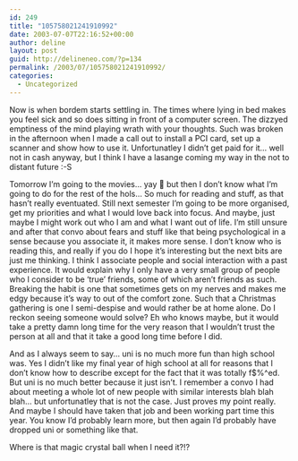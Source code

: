 ```yaml
---
id: 249
title: "105758021241910992"
date: 2003-07-07T22:16:52+00:00
author: deline
layout: post
guid: http://delineneo.com/?p=134
permalink: /2003/07/105758021241910992/
categories:
  - Uncategorized
---
```

Now is when bordem starts settling in. The times where lying in bed makes you feel sick and so does sitting in front of a computer screen. The dizzyed emptiness of the mind playing wrath with your thoughts. Such was broken in the afternoon when I made a call out to install a PCI card, set up a scanner and show how to use it. Unfortunatley I didn&#8217;t get paid for it&#8230; well not in cash anyway, but I think I have a lasange coming my way in the not to distant future :-S

Tomorrow I&#8217;m going to the movies&#8230; yay 🙂 but then I don&#8217;t know what I&#8217;m going to do for the rest of the hols&#8230; So much for reading and stuff, as that hasn&#8217;t really eventuated. Still next semester I&#8217;m going to be more organised, get my priorities and what I would love back into focus. And maybe, just maybe I might work out who I am and what I want out of life. I&#8217;m still unsure and after that convo about fears and stuff like that being psychological in a sense because you associate it, it makes more sense. I don&#8217;t know who is reading this, and really if you do I hope it&#8217;s interesting but the next bits are just me thinking. I think I associate people and social interaction with a past experience. It would explain why I only have a very small group of people who I consider to be &#8216;true&#8217; friends, some of which aren&#8217;t friends as such. Breaking the habit is one that sometimes gets on my nerves and makes me edgy because it&#8217;s way to out of the comfort zone. Such that a Christmas gathering is one I semi-despise and would rather be at home alone. Do I reckon seeing someone would solve? Eh who knows maybe, but it would take a pretty damn long time for the very reason that I wouldn&#8217;t trust the person at all and that it take a good long time before I did.

And as I always seem to say&#8230; uni is no much more fun than high school was. Yes I didn&#8217;t like my final year of high school at all for reasons that I don&#8217;t know how to describe except for the fact that it was totally f$%^ed. But uni is no much better because it just isn&#8217;t. I remember a convo I had about meeting a whole lot of new people with similar interests blah blah blah&#8230; but unfortunatley that is not the case. Just proves my point really. And maybe I should have taken that job and been working part time this year. You know I&#8217;d probably learn more, but then again I&#8217;d probably have dropped uni or something like that.

Where is that magic crystal ball when I need it?!?
